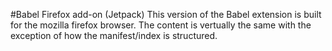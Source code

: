 #Babel Firefox add-on (Jetpack)
This version of the Babel extension is built for the mozilla firefox browser. The content is vertually the same with the exception of how the manifest/index is structured. 
